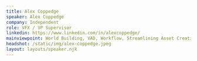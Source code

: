 ```yaml
---
title: Alex Coppedge
speaker: Alex Coppedge
company: Independent
role: VFX / VP Supervisor
linkedin: https://www.linkedin.com/in/alexcoppedge/
mainviewpoint: World Building, VAD, Workflow, Streamlining Asset Creation
headshot: /static/img/alex-coppedge.jpeg
layout: layouts/speaker.njk
---
```

